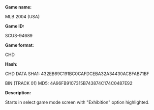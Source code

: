 **Game name:**

MLB 2004 (USA)

**Game ID:**

SCUS-94689

**Game format:**

CHD

**Hash:**

CHD DATA SHA1: 432EB69C191BC0CAFDCEBA32A34430ACBFAB71BF

BIN (TRACK 01) MD5: 4A96FB9107315B743874C174C0487E92

**Description:**

Starts in select game mode screen with "Exhibition" option highlighted.